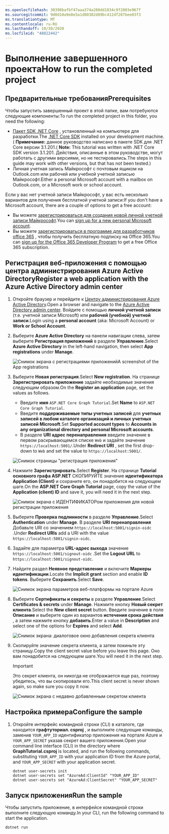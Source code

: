 ```yaml
---
ms.openlocfilehash: 30398bafbf47aaa374a200dd1834c9f2003e967f
ms.sourcegitcommit: 9d0d10a9e8e5a1d80382d89bc412df287bee03f3
ms.translationtype: MT
ms.contentlocale: ru-RU
ms.lasthandoff: 10/30/2020
ms.locfileid: "48822442"
---
```

# <a name="how-to-run-the-completed-project"></a><span data-ttu-id="bd3f6-101">Выполнение завершенного проекта</span><span class="sxs-lookup"><span data-stu-id="bd3f6-101">How to run the completed project</span></span>

## <a name="prerequisites"></a><span data-ttu-id="bd3f6-102">Предварительные требования</span><span class="sxs-lookup"><span data-stu-id="bd3f6-102">Prerequisites</span></span>

<span data-ttu-id="bd3f6-103">Чтобы запустить завершенный проект в этой папке, вам потребуются следующие компоненты:</span><span class="sxs-lookup"><span data-stu-id="bd3f6-103">To run the completed project in this folder, you need the following:</span></span>

- <span data-ttu-id="bd3f6-104">[Пакет SDK .NET Core](https://dotnet.microsoft.com/download) , установленный на компьютере для разработки.</span><span class="sxs-lookup"><span data-stu-id="bd3f6-104">The [.NET Core SDK](https://dotnet.microsoft.com/download) installed on your development machine.</span></span> <span data-ttu-id="bd3f6-105">( **Примечание:** данное руководство написано в пакете SDK для .NET Core версии 3.1.201.</span><span class="sxs-lookup"><span data-stu-id="bd3f6-105">( **Note:** This tutorial was written with .NET Core SDK version 3.1.201.</span></span> <span data-ttu-id="bd3f6-106">Действия, описанные в этом руководстве, могут работать с другими версиями, но не тестировались.</span><span class="sxs-lookup"><span data-stu-id="bd3f6-106">The steps in this guide may work with other versions, but that has not been tested.)</span></span>
- <span data-ttu-id="bd3f6-107">Личная учетная запись Майкрософт с почтовым ящиком на Outlook.com или рабочей или учебной учетной записью Майкрософт.</span><span class="sxs-lookup"><span data-stu-id="bd3f6-107">Either a personal Microsoft account with a mailbox on Outlook.com, or a Microsoft work or school account.</span></span>

<span data-ttu-id="bd3f6-108">Если у вас нет учетной записи Майкрософт, у вас есть несколько вариантов для получения бесплатной учетной записи:</span><span class="sxs-lookup"><span data-stu-id="bd3f6-108">If you don't have a Microsoft account, there are a couple of options to get a free account:</span></span>

- <span data-ttu-id="bd3f6-109">Вы можете [зарегистрироваться для создания новой личной учетной записи Майкрософт](https://signup.live.com/signup?wa=wsignin1.0&rpsnv=12&ct=1454618383&rver=6.4.6456.0&wp=MBI_SSL_SHARED&wreply=https://mail.live.com/default.aspx&id=64855&cbcxt=mai&bk=1454618383&uiflavor=web&uaid=b213a65b4fdc484382b6622b3ecaa547&mkt=E-US&lc=1033&lic=1).</span><span class="sxs-lookup"><span data-stu-id="bd3f6-109">You can [sign up for a new personal Microsoft account](https://signup.live.com/signup?wa=wsignin1.0&rpsnv=12&ct=1454618383&rver=6.4.6456.0&wp=MBI_SSL_SHARED&wreply=https://mail.live.com/default.aspx&id=64855&cbcxt=mai&bk=1454618383&uiflavor=web&uaid=b213a65b4fdc484382b6622b3ecaa547&mkt=E-US&lc=1033&lic=1).</span></span>
- <span data-ttu-id="bd3f6-110">Вы можете [зарегистрироваться в программе для разработчиков office 365](https://developer.microsoft.com/office/dev-program) , чтобы получить бесплатную подписку на Office 365.</span><span class="sxs-lookup"><span data-stu-id="bd3f6-110">You can [sign up for the Office 365 Developer Program](https://developer.microsoft.com/office/dev-program) to get a free Office 365 subscription.</span></span>

## <a name="register-a-web-application-with-the-azure-active-directory-admin-center"></a><span data-ttu-id="bd3f6-111">Регистрация веб-приложения с помощью центра администрирования Azure Active Directory</span><span class="sxs-lookup"><span data-stu-id="bd3f6-111">Register a web application with the Azure Active Directory admin center</span></span>

1. <span data-ttu-id="bd3f6-112">Откройте браузер и перейдите к [Центру администрирования Azure Active Directory](https://aad.portal.azure.com).</span><span class="sxs-lookup"><span data-stu-id="bd3f6-112">Open a browser and navigate to the [Azure Active Directory admin center](https://aad.portal.azure.com).</span></span> <span data-ttu-id="bd3f6-113">Войдите с помощью **личной учетной записи** (т.е. учетной записи Microsoft) или **рабочей (учебной) учетной записи**.</span><span class="sxs-lookup"><span data-stu-id="bd3f6-113">Login using a **personal account** (aka: Microsoft Account) or **Work or School Account**.</span></span>

1. <span data-ttu-id="bd3f6-114">Выберите **Azure Active Directory** на панели навигации слева, затем выберите **Регистрация приложений** в разделе **Управление**.</span><span class="sxs-lookup"><span data-stu-id="bd3f6-114">Select **Azure Active Directory** in the left-hand navigation, then select **App registrations** under **Manage**.</span></span>

    ![<span data-ttu-id="bd3f6-115">Снимок экрана с регистрациями приложений</span><span class="sxs-lookup"><span data-stu-id="bd3f6-115">A screenshot of the App registrations</span></span> ](../tutorial/images/aad-portal-app-registrations.png)

1. <span data-ttu-id="bd3f6-116">Выберите **Новая регистрация**.</span><span class="sxs-lookup"><span data-stu-id="bd3f6-116">Select **New registration**.</span></span> <span data-ttu-id="bd3f6-117">На странице **Зарегистрировать приложение** задайте необходимые значения следующим образом.</span><span class="sxs-lookup"><span data-stu-id="bd3f6-117">On the **Register an application** page, set the values as follows.</span></span>

    - <span data-ttu-id="bd3f6-118">Введите **имя** `ASP.NET Core Graph Tutorial`.</span><span class="sxs-lookup"><span data-stu-id="bd3f6-118">Set **Name** to `ASP.NET Core Graph Tutorial`.</span></span>
    - <span data-ttu-id="bd3f6-119">Введите **поддерживаемые типы учетных записей** для **учетных записей в любом каталоге организаций и личных учетных записей Microsoft**.</span><span class="sxs-lookup"><span data-stu-id="bd3f6-119">Set **Supported account types** to **Accounts in any organizational directory and personal Microsoft accounts**.</span></span>
    - <span data-ttu-id="bd3f6-120">В разделе **URI адрес перенаправления** введите значение в первом раскрывающемся списке `Web` и задайте значение `https://localhost:5001/`.</span><span class="sxs-lookup"><span data-stu-id="bd3f6-120">Under **Redirect URI** , set the first drop-down to `Web` and set the value to `https://localhost:5001/`.</span></span>

    ![Снимок страницы "регистрация приложения"](../tutorial/images/aad-register-an-app.png)

1. <span data-ttu-id="bd3f6-122">Нажмите **Зарегистрировать**.</span><span class="sxs-lookup"><span data-stu-id="bd3f6-122">Select **Register**.</span></span> <span data-ttu-id="bd3f6-123">На странице **Tutorial основного графа ASP.NET** СКОПИРУЙТЕ значение **идентификатора Application (Client)** и сохраните его, он понадобится на следующем шаге.</span><span class="sxs-lookup"><span data-stu-id="bd3f6-123">On the **ASP.NET Core Graph Tutorial** page, copy the value of the **Application (client) ID** and save it, you will need it in the next step.</span></span>

    ![Снимок экрана с ИДЕНТИФИКАТОРом приложения для новой регистрации приложения](../tutorial/images/aad-application-id.png)

1. <span data-ttu-id="bd3f6-125">Выберите **Проверка подлинности** в разделе **Управление**.</span><span class="sxs-lookup"><span data-stu-id="bd3f6-125">Select **Authentication** under **Manage**.</span></span> <span data-ttu-id="bd3f6-126">В разделе **URI перенаправления** Добавьте URI со значением `https://localhost:5001/signin-oidc` .</span><span class="sxs-lookup"><span data-stu-id="bd3f6-126">Under **Redirect URIs** add a URI with the value `https://localhost:5001/signin-oidc`.</span></span>

1. <span data-ttu-id="bd3f6-127">Задайте для параметра **URL-адрес выхода** значение `https://localhost:5001/signout-oidc` .</span><span class="sxs-lookup"><span data-stu-id="bd3f6-127">Set the **Logout URL** to `https://localhost:5001/signout-oidc`.</span></span>

1. <span data-ttu-id="bd3f6-128">Найдите раздел **Неявное представление** и включите **Маркеры идентификации**.</span><span class="sxs-lookup"><span data-stu-id="bd3f6-128">Locate the **Implicit grant** section and enable **ID tokens**.</span></span> <span data-ttu-id="bd3f6-129">Выберите **Сохранить**.</span><span class="sxs-lookup"><span data-stu-id="bd3f6-129">Select **Save**.</span></span>

    ![Снимок экрана параметров веб-платформы на портале Azure](../tutorial/images/aad-web-platform.png)

1. <span data-ttu-id="bd3f6-131">Выберите **Сертификаты и секреты** в разделе **Управление**.</span><span class="sxs-lookup"><span data-stu-id="bd3f6-131">Select **Certificates & secrets** under **Manage**.</span></span> <span data-ttu-id="bd3f6-132">Нажмите кнопку **Новый секрет клиента**.</span><span class="sxs-lookup"><span data-stu-id="bd3f6-132">Select the **New client secret** button.</span></span> <span data-ttu-id="bd3f6-133">Введите значение в поле **Описание** и выберите один из вариантов **истечения срока действия** , а затем нажмите кнопку **добавить**.</span><span class="sxs-lookup"><span data-stu-id="bd3f6-133">Enter a value in **Description** and select one of the options for **Expires** and select **Add**.</span></span>

    ![Снимок экрана: диалоговое окно добавления секрета клиента](../tutorial/images/aad-new-client-secret.png)

1. <span data-ttu-id="bd3f6-135">Скопируйте значение секрета клиента, а затем покиньте эту страницу.</span><span class="sxs-lookup"><span data-stu-id="bd3f6-135">Copy the client secret value before you leave this page.</span></span> <span data-ttu-id="bd3f6-136">Оно вам понадобится на следующем шаге.</span><span class="sxs-lookup"><span data-stu-id="bd3f6-136">You will need it in the next step.</span></span>

    > [!IMPORTANT]
    > <span data-ttu-id="bd3f6-137">Это секрет клиента, он никогда не отображается еще раз, поэтому убедитесь, что вы скопировали его.</span><span class="sxs-lookup"><span data-stu-id="bd3f6-137">This client secret is never shown again, so make sure you copy it now.</span></span>

    ![Снимок экрана с недавно добавленным секретом клиента](../tutorial/images/aad-copy-client-secret.png)

## <a name="configure-the-sample"></a><span data-ttu-id="bd3f6-139">Настройка примера</span><span class="sxs-lookup"><span data-stu-id="bd3f6-139">Configure the sample</span></span>

1. <span data-ttu-id="bd3f6-140">Откройте интерфейс командной строки (CLI) в каталоге, где находится **графтуториал. csproj** , и выполните следующие команды, заменив `YOUR_APP_ID` идентификатор приложения на портале Azure и `YOUR_APP_SECRET` указав секрет вашего приложения.</span><span class="sxs-lookup"><span data-stu-id="bd3f6-140">Open your command line interface (CLI) in the directory where **GraphTutorial.csproj** is located, and run the following commands, substituting `YOUR_APP_ID` with your application ID from the Azure portal, and `YOUR_APP_SECRET` with your application secret.</span></span>

    ```Shell
    dotnet user-secrets init
    dotnet user-secrets set "AzureAd:ClientId" "YOUR_APP_ID"
    dotnet user-secrets set "AzureAd:ClientSecret" "YOUR_APP_SECRET"
    ```

## <a name="run-the-sample"></a><span data-ttu-id="bd3f6-141">Запуск приложения</span><span class="sxs-lookup"><span data-stu-id="bd3f6-141">Run the sample</span></span>

<span data-ttu-id="bd3f6-142">Чтобы запустить приложение, в интерфейсе командной строки выполните следующую команду.</span><span class="sxs-lookup"><span data-stu-id="bd3f6-142">In your CLI, run the following command to start the application.</span></span>

```Shell
dotnet run
```
